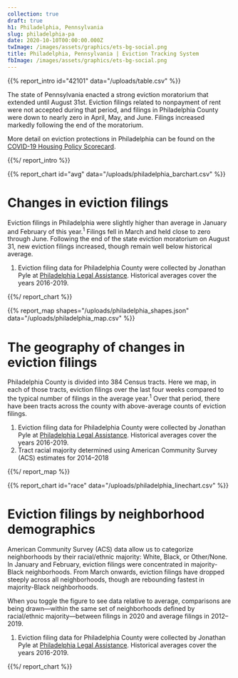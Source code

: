 ```yaml
---
collection: true
draft: true
h1: Philadelphia, Pennsylvania
slug: philadelphia-pa
date: 2020-10-10T00:00:00.000Z
twImage: /images/assets/graphics/ets-bg-social.png
title: Philadelphia, Pennsylvania | Eviction Tracking System
fbImage: /images/assets/graphics/ets-bg-social.png
---
```


{{% report_intro id="42101" data="/uploads/table.csv" %}}

The state of Pennsylvania enacted a strong eviction moratorium that extended until August 31st. Eviction filings related to nonpayment of rent were not accepted during that period, and filings in Philadelphia County were down to nearly zero in April, May, and June. Filings increased markedly following the end of the moratorium. 

More detail on eviction protections in Philadelphia can be found on the [COVID-19 Housing Policy Scorecard](https://evictionlab.org/covid-policy-scorecard/pa/).

{{%/ report_intro %}}



{{% report_chart id="avg" data="/uploads/philadelphia_barchart.csv" %}}

# Changes in eviction filings

Eviction filings in Philadelphia were slightly higher than average in January and February of this year.<sup>1</sup> Filings fell in March and held close to zero through June. Following the end of the state eviction moratorium on August 31, new eviction filings increased, though remain well below historical average.

1. Eviction filing data for Philadelphia County were collected by Jonathan Pyle at [Philadelphia Legal Assistance](https://philalegal.org/). Historical averages cover the years 2016-2019.


{{%/ report_chart %}}



{{% report_map shapes="/uploads/philadelphia_shapes.json" data="/uploads/philadelphia_map.csv" %}}



# The geography of changes in eviction filings

Philadelphia County is divided into 384 Census tracts. Here we map, in each of those tracts, eviction filings over the last four weeks compared to the typical number of filings in the average year.<sup>1</sup> Over that period, there have been tracts across the county with above-average counts of eviction filings.

1. Eviction filing data for Philadelphia County were collected by Jonathan Pyle at [Philadelphia Legal Assistance](https://philalegal.org/). Historical averages cover the years 2016-2019.
2. Tract racial majority determined using American Community Survey (ACS) estimates for 2014–2018



{{%/ report_map %}}



{{% report_chart id="race" data="/uploads/philadelphia_linechart.csv" %}}

# Eviction filings by neighborhood demographics

American Community Survey (ACS) data allow us to categorize neighborhoods by their racial/ethnic majority: White, Black, or Other/None. In January and February, eviction filings were concentrated in majority-Black neighborhoods. From March onwards, eviction filings have dropped steeply across all neighborhoods, though are rebounding fastest in majority-Black neighborhoods. 

When you toggle the figure to see data relative to average, comparisons are being drawn—within the same set of neighborhoods defined by racial/ethnic majority—between filings in 2020 and average filings in 2012–2019. 

1. Eviction filing data for Philadelphia County were collected by Jonathan Pyle at [Philadelphia Legal Assistance](https://philalegal.org/). Historical averages cover the years 2016-2019.


{{%/ report_chart %}}